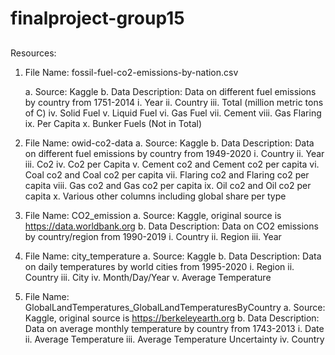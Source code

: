 # finalproject-group15

##
Resources:

1. File Name: fossil-fuel-co2-emissions-by-nation.csv
	
	a. Source: Kaggle
	b. Data Description: Data on different fuel emissions by country from 1751-2014
		i. Year
		ii. Country
		iii. Total (million metric tons of C)
		iv. Solid Fuel
		v. Liquid Fuel
		vi. Gas Fuel
		vii. Cement
		viii. Gas Flaring
		ix. Per Capita
		x. Bunker Fuels (Not in Total)

2. File Name: owid-co2-data
	a. Source: Kaggle
	b. Data Description: Data on different fuel emissions by country from 1949-2020
		i. Country
		ii. Year
		iii. Co2
		iv. Co2 per Capita
		v. Cement co2 and Cement co2 per capita
		vi. Coal co2 and Coal co2 per capita
		vii. Flaring co2 and Flaring co2 per capita
		viii. Gas co2 and Gas co2 per capita
		ix. Oil co2 and Oil co2 per capita
		x. Various other columns including global share per type 

3. File Name: CO2_emission
	a. Source: Kaggle, original source is https://data.worldbank.org
	b. Data Description: Data on CO2 emissions by country/region from 1990-2019
		i. Country
		ii. Region
		iii. Year

4. File Name: city_temperature
	a. Source: Kaggle
	b. Data Description: Data on daily temperatures by world cities from 1995-2020
		i. Region
		ii. Country
		iii. City
		iv. Month/Day/Year
		v. Average Temperature

5. File Name: GlobalLandTemperatures_GlobalLandTemperaturesByCountry
	a. Source: Kaggle, original source is https://berkeleyearth.org
	b. Data Description: Data on average monthly temperature by country from 1743-2013
		i. Date
		ii. Average Temperature
		iii. Average Temperature Uncertainty
		iv. Country
